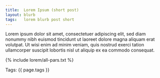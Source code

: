 ```yaml
--- 
title:  Lorem Ipsum (short post)
layout: blurb
tags:   lorem blurb post short
---
```

Lorem ipsum dolor sit amet, consectetuer adipiscing elit, sed diam nonummy nibh euismod
tincidunt ut laoreet dolore magna aliquam erat volutpat. Ut wisi enim ad minim veniam,
quis nostrud exerci tation ullamcorper suscipit lobortis nisl ut aliquip ex ea commodo
consequat. 

{% include lorem/all-pars.txt %}      

Tags: {{ page.tags }}
